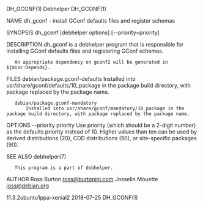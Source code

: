 DH_GCONF(1)                                                          Debhelper                                                         DH_GCONF(1)

NAME
       dh_gconf - install GConf defaults files and register schemas

SYNOPSIS
       dh_gconf [debhelper options] [--priority=priority]

DESCRIPTION
       dh_gconf is a debhelper program that is responsible for installing GConf defaults files and registering GConf schemas.

       An appropriate dependency on gconf2 will be generated in ${misc:Depends}.

FILES
       debian/package.gconf-defaults
           Installed into usr/share/gconf/defaults/10_package in the package build directory, with package replaced by the package name.

       debian/package.gconf-mandatory
           Installed into usr/share/gconf/mandatory/10_package in the package build directory, with package replaced by the package name.

OPTIONS
       --priority priority
           Use priority (which should be a 2-digit number) as the defaults priority instead of 10. Higher values than ten can be used by derived
           distributions (20), CDD distributions (50), or site-specific packages (90).

SEE ALSO
       debhelper(7)

       This program is a part of debhelper.

AUTHOR
       Ross Burton <ross@burtonini.com> Josselin Mouette <joss@debian.org>

11.3.2ubuntu1ppa-xenial2                                            2018-07-25                                                         DH_GCONF(1)
